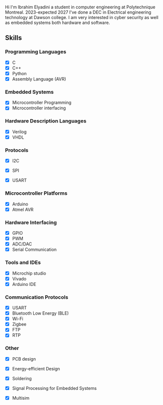 Hi I'm Ibrahim Elyadini a student in computer engineering at Polytechnique Montreal. 2023-expected 2027
I've done a DEC in Electrical engineering technology at Dawson college.
I am very interested in cyber security as well as embedded systems both hardware and software.

## Skills

### Programming Languages
- [X] C
- [X] C++
- [X] Python
- [X] Assembly Language (AVR)

### Embedded Systems
- [X] Microcontroller Programming
- [X] Microcontroller interfacing
      
### Hardware Description Languages
- [X] Verilog
- [X] VHDL

### Protocols
- [X] I2C
- [X] SPI
- [X] USART


### Microcontroller Platforms
- [X] Arduino
- [X] Atmel AVR

### Hardware Interfacing
- [X] GPIO
- [X] PWM
- [X] ADC/DAC
- [X] Serial Communication

### Tools and IDEs
- [X] Microchip studio
- [X] Vivado
- [X] Arduino IDE

### Communication Protocols
- [X] USART
- [X] Bluetooth Low Energy (BLE)
- [X] Wi-Fi
- [X] Zigbee
- [X] FTP
- [X] RTP

### Other
- [X] PCB design
- [X] Energy-efficient Design
- [X] Soldering
- [X] Signal Processing for Embedded Systems
- [X] Multisim



